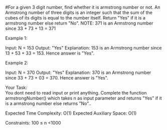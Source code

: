 #For a given 3 digit number, find whether it is armstrong number or not. An Armstrong number of three digits is an integer such that the sum of the cubes of its digits is equal to the number itself. Return "Yes" if it is a armstrong number else return "No".
NOTE: 371 is an Armstrong number since 33 + 73 + 13 = 371

Example 1:

Input: N = 153
Output: "Yes"
Explanation: 153 is an Armstrong number
since 13 + 53 + 33 = 153.
Hence answer is "Yes".

Example 2:

Input: N = 370
Output: "Yes"
Explanation: 370 is an Armstrong number
since 33 + 73 + 03 = 370.
Hence answer is "Yes".


Your Task:  
You dont need to read input or print anything. Complete the function armstrongNumber() which takes n as input parameter and returns "Yes" if it is a armstrong number else returns "No"..

Expected Time Complexity: O(1)
Expected Auxiliary Space: O(1)

Constraints:
100 ≤ n <1000
